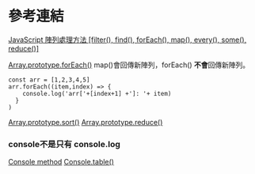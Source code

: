 # 參考連結

[JavaScript 陣列處理方法 [filter(), find(), forEach(), map(), every(), some(), reduce()]](https://wcc723.github.io/javascript/2017/06/29/es6-native-array/)

[Array.prototype.forEach()](https://developer.mozilla.org/zh-TW/docs/Web/JavaScript/Reference/Global_Objects/Array/forEach)
map()會回傳新陣列，forEach() **不會**回傳新陣列。
```
const arr = [1,2,3,4,5]
arr.forEach((item,index) => {
	console.log('arr['+[index+1] +']: '+ item)
  }
)
```

[Array.prototype.sort()](https://developer.mozilla.org/zh-TW/docs/Web/JavaScript/Reference/Global_Objects/Array/sort)
[Array.prototype.reduce()](https://developer.mozilla.org/zh-TW/docs/Web/JavaScript/Reference/Global_Objects/Array/Reduce)

### console不是只有 console.log
[Console method](https://developer.mozilla.org/zh-CN/docs/Web/API/Console)
[Console.table()](https://developer.mozilla.org/zh-CN/docs/Web/API/Console/table)